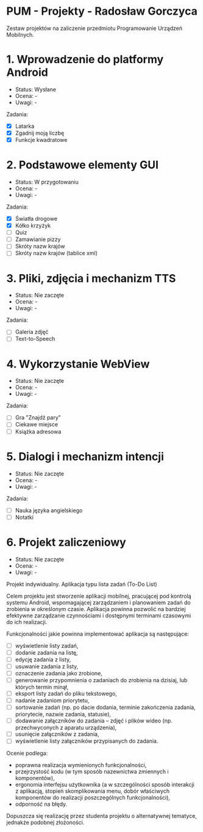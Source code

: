# PUM - Projekty - Radosław Gorczyca

Zestaw projektów na zaliczenie przedmiotu Programowanie Urządzeń Mobilnych.

# 1. Wprowadzenie do platformy Android

- Status: Wysłane
- Ocena: -
- Uwagi: -

Zadania:
  - [x] Latarka
  - [x] Zgadnij moją liczbę
  - [x] Funkcje kwadratowe
  
# 2. Podstawowe elementy GUI

- Status: W przygotowaniu
- Ocena: -
- Uwagi: -

Zadania:
  - [x] Światła drogowe
  - [x] Kółko krzyżyk
  - [ ] Quiz
  - [ ] Zamawianie pizzy
  - [ ] Skróty nazw krajów
  - [ ] Skróty nazw krajów (tablice xml)

# 3. Pliki, zdjęcia i mechanizm TTS

- Status: Nie zaczęte
- Ocena: -
- Uwagi: -

Zadania:
  - [ ] Galeria zdjęć
  - [ ] Text-to-Speech

# 4. Wykorzystanie WebView

- Status: Nie zaczęte
- Ocena: -
- Uwagi: -

Zadania:
  - [ ] Gra "Znajdź pary"
  - [ ] Ciekawe miejsce
  - [ ] Książka adresowa

# 5. Dialogi i mechanizm intencji

- Status: Nie zaczęte
- Ocena: -
- Uwagi: -

Zadania:
  - [ ] Nauka języka angielskiego
  - [ ] Notatki

# 6. Projekt zaliczeniowy

- Status: Nie zaczęte
- Ocena: -
- Uwagi: -

Projekt indywidualny. Aplikacja typu lista zadań (To-Do List)

Celem projektu jest stworzenie aplikacji mobilnej, pracującej pod kontrolą systemu Android, wspomagającej
zarządzaniem i planowaniem zadań do zrobienia w określonym czasie. Aplikacja powinna pozwolić na bardziej
efektywne zarządzanie czynnościami i dostępnymi terminami czasowymi do ich realizacji.

Funkcjonalności jakie powinna implementować aplikacja są następujące:
  - [ ] wyświetlenie listy zadań,
  - [ ] dodanie zadania na listę,
  - [ ] edycję zadania z listy,
  - [ ] usuwanie zadania z listy,
  - [ ] oznaczenie zadania jako zrobione,
  - [ ] generowanie przypomnienia o zadaniach do zrobienia na dzisiaj, lub których termin minął,
  - [ ] eksport listy zadań do pliku tekstowego,
  - [ ] nadanie zadaniom priorytetu,
  - [ ] sortowanie zadań (np. po dacie dodania, terminie zakończenia zadania, priorytecie, nazwie zadania, statusie),
  - [ ] dodawanie załączników do zadania – zdjęć i plików wideo (np. przechwyconych z aparatu urządzenia),
  - [ ] usunięcie załączników z zadania,
  - [ ] wyświetlenie listy załączników przypisanych do zadania.
  
Ocenie podlega:

  - poprawna realizacja wymienionych funkcjonalności,
  - przejrzystość kodu (w tym sposób nazewnictwa zmiennych i komponentów),
  - ergonomia interfejsu użytkownika (a w szczególności sposób interakcji z aplikacją, stopień skomplikowania menu, dobór właściwych komponentów do realizacji poszczególnych funkcjonalności),
  - odporność na błędy.
  
Dopuszcza się realizację przez studenta projektu o alternatywnej tematyce, jednakże podobnej złożoności.


